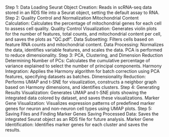 Step 1: Data Loading
Seurat Object Creation: Reads in scRNA-seq data stored in an RDS file into a Seurat object, setting the default assay to RNA.
Step 2: Quality Control and Normalization
Mitochondrial Content Calculation: Calculates the percentage of mitochondrial genes for each cell to assess cell quality.
Quality Control Visualization: Generates violin plots for the number of features, total counts, and mitochondrial content per cell, and saves the plots as "QC.pdf".
Data Subsetting: Filters cells based on feature RNA counts and mitochondrial content.
Data Processing: Normalizes the data, identifies variable features, and scales the data. PCA is performed to reduce dimensionality.
Step 3: PCA, Clustering, and Dimension Reduction
Determining Number of PCs: Calculates the cumulative percentage of variance explained to select the number of principal components.
Harmony Integration: Applies the Harmony algorithm for batch correction using PCA features, specifying datasets as batches.
Dimensionality Reduction: Performs UMAP and t-SNE for visualization, constructs a neighbor graph based on Harmony dimensions, and identifies clusters.
Step 4: Generating Results
Visualization: Generates UMAP and t-SNE plots showing the integrated data colored by dataset, and saves these visualizations.
Marker Gene Visualization: Visualizes expression patterns of predefined marker genes for neuron and non-neuron cell types using UMAP plots.
Step 5: Saving Files and Finding Marker Genes
Saving Processed Data: Saves the integrated Seurat object as an RDS file for future analysis.
Marker Gene Identification: Identifies marker genes for each cluster and saves the results.
